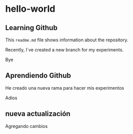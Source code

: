 # hello-world

## Learning Github

This `readme.md` file shows information about the repository.

Recently, I´ve created a new branch for my experiments.

Bye

## Aprendiendo Github

He creado una nueva rama para hacer mis experimentos

Adios

## nueva actualización

Agregando cambios
